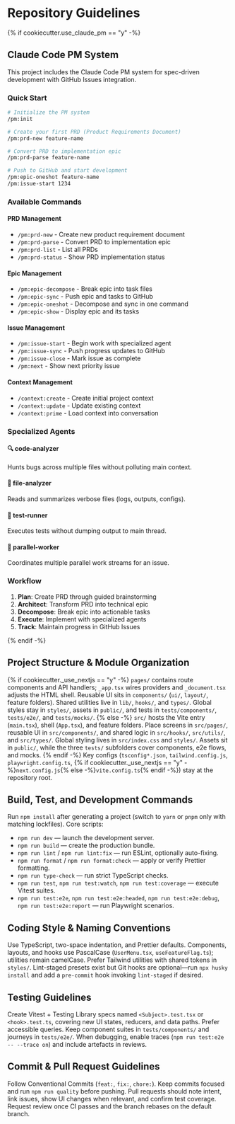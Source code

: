 # Repository Guidelines

{% if cookiecutter.use_claude_pm == "y" -%}
## Claude Code PM System

This project includes the Claude Code PM system for spec-driven development with GitHub Issues integration.

### Quick Start

```bash
# Initialize the PM system
/pm:init

# Create your first PRD (Product Requirements Document)
/pm:prd-new feature-name

# Convert PRD to implementation epic
/pm:prd-parse feature-name

# Push to GitHub and start development
/pm:epic-oneshot feature-name
/pm:issue-start 1234
```

### Available Commands

#### PRD Management
- `/pm:prd-new` - Create new product requirement document
- `/pm:prd-parse` - Convert PRD to implementation epic
- `/pm:prd-list` - List all PRDs
- `/pm:prd-status` - Show PRD implementation status

#### Epic Management
- `/pm:epic-decompose` - Break epic into task files
- `/pm:epic-sync` - Push epic and tasks to GitHub
- `/pm:epic-oneshot` - Decompose and sync in one command
- `/pm:epic-show` - Display epic and its tasks

#### Issue Management
- `/pm:issue-start` - Begin work with specialized agent
- `/pm:issue-sync` - Push progress updates to GitHub
- `/pm:issue-close` - Mark issue as complete
- `/pm:next` - Show next priority issue

#### Context Management
- `/context:create` - Create initial project context
- `/context:update` - Update existing context
- `/context:prime` - Load context into conversation

### Specialized Agents

#### 🔍 code-analyzer
Hunts bugs across multiple files without polluting main context.

#### 📄 file-analyzer
Reads and summarizes verbose files (logs, outputs, configs).

#### 🧪 test-runner
Executes tests without dumping output to main thread.

#### 🔀 parallel-worker
Coordinates multiple parallel work streams for an issue.

### Workflow

1. **Plan**: Create PRD through guided brainstorming
2. **Architect**: Transform PRD into technical epic
3. **Decompose**: Break epic into actionable tasks
4. **Execute**: Implement with specialized agents
5. **Track**: Maintain progress in GitHub Issues

{% endif -%}

## Project Structure & Module Organization
{% if cookiecutter._use_nextjs == "y" -%}
`pages/` contains route components and API handlers; `_app.tsx` wires providers and `_document.tsx` adjusts the HTML shell. Reusable UI sits in `components/` (`ui/`, `layout/`, feature folders). Shared utilities live in `lib/`, `hooks/`, and `types/`. Global styles stay in `styles/`, assets in `public/`, and tests in `tests/components/`, `tests/e2e/`, and `tests/mocks/`.
{% else -%}
`src/` hosts the Vite entry (`main.tsx`), shell (`App.tsx`), and feature folders. Place screens in `src/pages/`, reusable UI in `src/components/`, and shared logic in `src/hooks/`, `src/utils/`, and `src/types/`. Global styling lives in `src/index.css` and `styles/`. Assets sit in `public/`, while the three `tests/` subfolders cover components, e2e flows, and mocks.
{% endif -%}
Key configs (`tsconfig*.json`, `tailwind.config.js`, `playwright.config.ts`, {% if cookiecutter._use_nextjs == "y" -%}`next.config.js`{% else -%}`vite.config.ts`{% endif -%}) stay at the repository root.

## Build, Test, and Development Commands
Run `npm install` after generating a project (switch to `yarn` or `pnpm` only with matching lockfiles). Core scripts:
- `npm run dev` — launch the development server.
- `npm run build` — create the production bundle.
- `npm run lint` / `npm run lint:fix` — run ESLint, optionally auto-fixing.
- `npm run format` / `npm run format:check` — apply or verify Prettier formatting.
- `npm run type-check` — run strict TypeScript checks.
- `npm run test`, `npm run test:watch`, `npm run test:coverage` — execute Vitest suites.
- `npm run test:e2e`, `npm run test:e2e:headed`, `npm run test:e2e:debug`, `npm run test:e2e:report` — run Playwright scenarios.

## Coding Style & Naming Conventions
Use TypeScript, two-space indentation, and Prettier defaults. Components, layouts, and hooks use PascalCase (`UserMenu.tsx`, `useFeatureFlag.ts`); utilities remain camelCase. Prefer Tailwind utilities with shared tokens in `styles/`. Lint-staged presets exist but Git hooks are optional—run `npx husky install` and add a `pre-commit` hook invoking `lint-staged` if desired.

## Testing Guidelines
Create Vitest + Testing Library specs named `<Subject>.test.tsx` or `<hook>.test.ts`, covering new UI states, reducers, and data paths. Prefer accessible queries. Keep component suites in `tests/components/` and journeys in `tests/e2e/`. When debugging, enable traces (`npm run test:e2e -- --trace on`) and include artefacts in reviews.

## Commit & Pull Request Guidelines
Follow Conventional Commits (`feat:`, `fix:`, `chore:`). Keep commits focused and run `npm run quality` before pushing. Pull requests should note intent, link issues, show UI changes when relevant, and confirm test coverage. Request review once CI passes and the branch rebases on the default branch.
